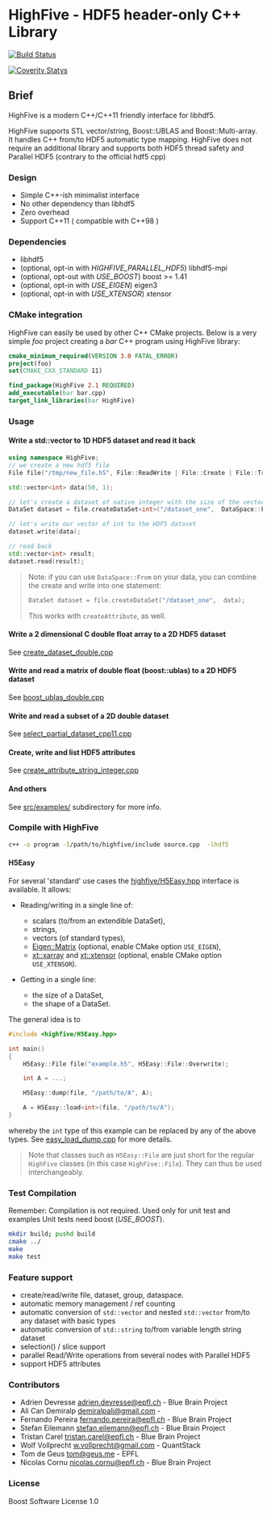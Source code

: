 # HighFive - HDF5 header-only C++ Library

[![Build Status](https://travis-ci.org/BlueBrain/HighFive.svg?branch=master)](https://travis-ci.org/BlueBrain/HighFive)

[![Coverity Statys](https://scan.coverity.com/projects/13635/badge.svg)](https://scan.coverity.com/projects/highfive)

## Brief

HighFive is a modern C++/C++11 friendly interface for libhdf5.

HighFive supports STL vector/string, Boost::UBLAS and Boost::Multi-array. It handles C++ from/to HDF5 automatic type mapping.
HighFive does not require an additional library and supports both HDF5 thread safety and Parallel HDF5 (contrary to the official hdf5 cpp)


### Design

- Simple C++-ish minimalist interface
- No other dependency than libhdf5
- Zero overhead
- Support C++11 ( compatible with C++98 )


### Dependencies
- libhdf5
- (optional, opt-in with *HIGHFIVE_PARALLEL_HDF5*) libhdf5-mpi
- (optional, opt-out with *USE_BOOST*) boost >= 1.41
- (optional, opt-in with *USE_EIGEN*) eigen3
- (optional, opt-in with *USE_XTENSOR*) xtensor


### CMake integration

HighFive can easily be used by other C++ CMake projects.
Below is a very simple *foo* project creating a *bar* C++ program
using HighFive library:

```cmake
cmake_minimum_required(VERSION 3.0 FATAL_ERROR)
project(foo)
set(CMAKE_CXX_STANDARD 11)

find_package(HighFive 2.1 REQUIRED)
add_executable(bar bar.cpp)
target_link_libraries(bar HighFive)
```

### Usage

#### Write a std::vector<int> to 1D HDF5 dataset and read it back

```c++
using namespace HighFive;
// we create a new hdf5 file
File file("/tmp/new_file.h5", File::ReadWrite | File::Create | File::Truncate);

std::vector<int> data(50, 1);

// let's create a dataset of native integer with the size of the vector 'data'
DataSet dataset = file.createDataSet<int>("/dataset_one",  DataSpace::From(data));

// let's write our vector of int to the HDF5 dataset
dataset.write(data);

// read back
std::vector<int> result;
dataset.read(result);
```

> Note: if you can use `DataSpace::From` on your data, you can combine the create and write into one statement:
> 
> ```c++
> DataSet dataset = file.createDataSet("/dataset_one",  data);
> ```
>
> This works with `createAttribute`, as well.

#### Write a 2 dimensional C double float array to a 2D HDF5 dataset

See [create_dataset_double.cpp](src/examples/create_dataset_double.cpp)

#### Write and read a matrix of double float (boost::ublas) to a 2D HDF5 dataset

See [boost_ublas_double.cpp](src/examples/boost_ublas_double.cpp)

#### Write and read a subset of a 2D double dataset

See [select_partial_dataset_cpp11.cpp](src/examples/select_partial_dataset_cpp11.cpp)

#### Create, write and list HDF5 attributes

See [create_attribute_string_integer.cpp](src/examples/create_attribute_string_integer.cpp)

#### And others

See [src/examples/](src/examples/) subdirectory for more info.

### Compile with HighFive

```bash
c++ -o program -I/path/to/highfive/include source.cpp  -lhdf5
```

#### H5Easy

For several 'standard' use cases the [highfive/H5Easy.hpp](include/highfive/H5Easy.hpp) interface is available. It allows:

*   Reading/writing in a single line of:

    -   scalars (to/from an extendible DataSet),
    -   strings,
    -   vectors (of standard types),
    -   [Eigen::Matrix](http://eigen.tuxfamily.org) (optional, enable CMake option `USE_EIGEN`),
    -   [xt::xarray](https://github.com/QuantStack/xtensor) and [xt::xtensor](https://github.com/QuantStack/xtensor)
        (optional, enable CMake option `USE_XTENSOR`).

*   Getting in a single line:

     -   the size of a DataSet,
     -   the shape of a DataSet.

The general idea is to 

```cpp
#include <highfive/H5Easy.hpp>

int main()
{
    H5Easy::File file("example.h5", H5Easy::File::Overwrite);

    int A = ...;

    H5Easy::dump(file, "/path/to/A", A);

    A = H5Easy::load<int>(file, "/path/to/A");
}
```

whereby the `int` type of this example can be replaced by any of the above types. See [easy_load_dump.cpp](src/examples/easy_load_dump.cpp) for more details.

> Note that classes such as `H5Easy::File` are just short for the regular `HighFive` classes (in this case `HighFive::File`). They can thus be used interchangeably.

### Test Compilation
Remember: Compilation is not required. Used only for unit test and examples
Unit tests need boost (*USE_BOOST*).

```bash
mkdir build; pushd build
cmake ../
make
make test
```

### Feature support

- create/read/write file, dataset, group, dataspace.
- automatic memory management / ref counting
- automatic conversion of `std::vector` and nested `std::vector` from/to any dataset with basic types
- automatic conversion of `std::string` to/from variable length string dataset
- selection() / slice support
- parallel Read/Write operations from several nodes with Parallel HDF5
- support HDF5 attributes


### Contributors

- Adrien Devresse <adrien.devresse@epfl.ch> - Blue Brain Project
- Ali Can Demiralp <demiralpali@gmail.com> -
- Fernando Pereira <fernando.pereira@epfl.ch> - Blue Brain Project
- Stefan Eilemann <stefan.eilemann@epfl.ch> - Blue Brain Project
- Tristan Carel <tristan.carel@epfl.ch> - Blue Brain Project
- Wolf Vollprecht <w.vollprecht@gmail.com> - QuantStack
- Tom de Geus <tom@geus.me> - EPFL
- Nicolas Cornu <nicolas.cornu@epfl.ch> - Blue Brain Project

### License

Boost Software License 1.0
